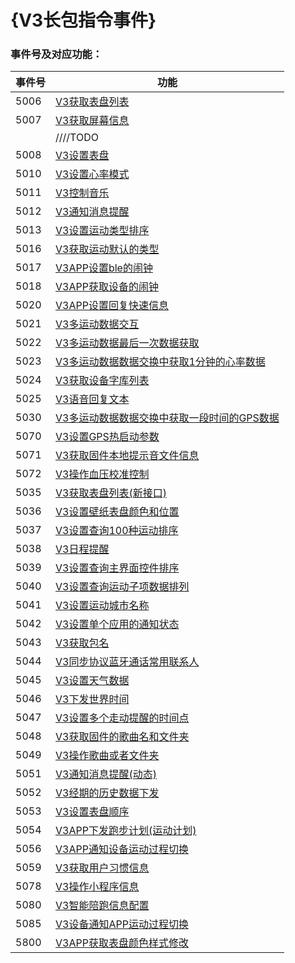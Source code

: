 # {V3长包指令事件}


### 事件号及对应功能：

| 事件号 | 功能                                                         |
| ------ | ------------------------------------------------------------ |
| 5006   | [V3获取表盘列表](./IDOV3GetDialList.md)                      |
| 5007   | [V3获取屏幕信息](./IDOV3GetScreenInfo.md)                    |
|        | ////TODO                                                     |
| 5008   | [V3设置表盘](./IDOV3SetDial.md)                              |
| 5010   | [V3设置心率模式](./IDOV3SetHRMode.md)                        |
| 5011   | [V3控制音乐](./IDOV3MusicControl.md)                         |
| 5012   | [V3通知消息提醒](./IDOV3NoticeMsg.md)                        |
| 5013   | [V3设置运动类型排序](./IDOV3SetSportSort.md)                 |
| 5016   | [V3获取运动默认的类型](./IDOV3GetDefaultSportType.md)        |
| 5017   | [V3APP设置ble的闹钟](./IDOV3SetAlarm.md)                     |
| 5018   | [V3APP获取设备的闹钟](./IDOV3GetAlarm.md)                    |
| 5020   | [V3APP设置回复快速信息](./IDOV3SetFastMsg.md)                |
| 5021   | [V3多运动数据交互](./IDOV3ActivityDataExchange.md)           |
| 5022   | [V3多运动数据最后一次数据获取](./IDOV3ActivityDataFinal.md)  |
| 5023   | [V3多运动数据数据交换中获取1分钟的心率数据](./IDOV3GetActivityExchangeHRData.md) |
| 5024   | [V3获取设备字库列表](./IDOV3GetLanguageLibList.md)           |
| 5025   | [V3语音回复文本](./IDOV3SetVoiceReplyTxt.md)                 |
| 5030   | [V3多运动数据数据交换中获取一段时间的GPS数据](./IDOV3GetActivityExchangeGPSData.md) |
| 5070   | [V3设置GPS热启动参数](./IDOV3SetHotStartParam.md)            |
| 5071   | [V3获取固件本地提示音文件信息](./IDOV3GetBleBeep.md)         |
| 5072   | [V3操作血压校准控制](./IDOV3ControlBpCal.md)                 |
| 5035   | [V3获取表盘列表(新接口)](./IDOV3GetDailLIstNew.md)           |
| 5036   | [V3设置壁纸表盘颜色和位置](./IDOV3SetWallpaperDialStyle.md)  |
| 5037   | [V3设置查询100种运动排序](./IDOV3SetGet100SportSort.md)      |
| 5038   | [V3日程提醒](./IDOV3ScheduleReminder.md)                     |
| 5039   | [V3设置查询主界面控件排序](./IDOV3SetGetMainUiSort.md)       |
| 5040   | [V3设置查询运动子项数据排列](./IDOV3SetGetBaseSportParamSort.md) |
| 5041   | [V3设置运动城市名称](./IDOV3SetLongCityName.md)              |
| 5042   | [V3设置单个应用的通知状态](./IDOV3SetNoticeMegState.md)      |
| 5043   | [V3获取包名](./IDOV3GetPackName.md)                          |
| 5044   | [V3同步协议蓝牙通话常用联系人](./IDOV3SyncContact.md)        |
| 5045   | [V3设置天气数据](./IDOV3SetWeather.md)                       |
| 5046   | [V3下发世界时间](./IDOV3SetWorldTime.md)                     |
| 5047   | [V3设置多个走动提醒的时间点](./IDOV3SetWalkRemindTimes.md)   |
| 5048   | [V3获取固件的歌曲名和文件夹](./IDOV3GetMusicInfo.md)         |
| 5049   | [V3操作歌曲或者文件夹](./IDOV3OperateMusic.md)               |
| 5051   | [V3通知消息提醒(动态)](./IDOV3NoticeMsgDynamic.md)           |
| 5052   | [V3经期的历史数据下发](./IDOV3SetHistoricalMenstruation.md)  |
| 5053   | [V3设置表盘顺序](./IDOV3SetDialSort.md)                      |
| 5054   | [V3APP下发跑步计划(运动计划)](./IDOV3SetRunPlan.md)          |
| 5056   | [V3APP通知设备运动过程切换](./IDOV3SetCutoverSport.md)       |
| 5059   | [V3获取用户习惯信息](./IDOV3GetHabitInfo.md)                 |
| 5078   | [V3操作小程序信息](./IDOV3MiniProgramControl.md)             |
| 5080   | [V3智能陪跑信息配置](./IDOV3SetSmartCompetitorConfigInfo.md) |
| 5085   | [V3设备通知APP运动过程切换](./IDOV3CutoverSportFromDevice.md) |
| 5800   | [V3APP获取表盘颜色样式修改](./IDOV3NoticeDialChange.md)      |

